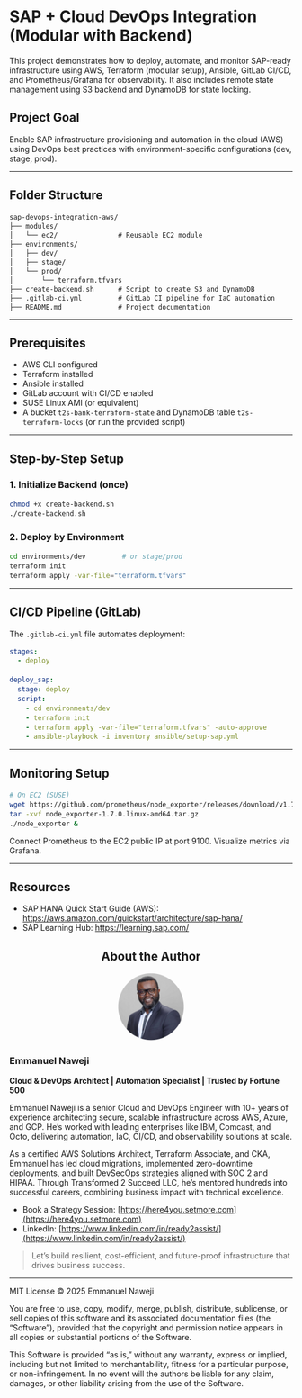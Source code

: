 # SAP + Cloud DevOps Integration (Modular with Backend)

This project demonstrates how to deploy, automate, and monitor SAP-ready infrastructure using AWS, Terraform (modular setup), Ansible, GitLab CI/CD, and Prometheus/Grafana for observability. It also includes remote state management using S3 backend and DynamoDB for state locking.

## Project Goal

Enable SAP infrastructure provisioning and automation in the cloud (AWS) using DevOps best practices with environment-specific configurations (dev, stage, prod).

---

## Folder Structure

```
sap-devops-integration-aws/
├── modules/
│   └── ec2/               # Reusable EC2 module
├── environments/
│   ├── dev/
│   ├── stage/
│   └── prod/
│       └── terraform.tfvars
├── create-backend.sh      # Script to create S3 and DynamoDB
├── .gitlab-ci.yml         # GitLab CI pipeline for IaC automation
├── README.md              # Project documentation
```

---

## Prerequisites

- AWS CLI configured
- Terraform installed
- Ansible installed
- GitLab account with CI/CD enabled
- SUSE Linux AMI (or equivalent)
- A bucket `t2s-bank-terraform-state` and DynamoDB table `t2s-terraform-locks` (or run the provided script)

---

## Step-by-Step Setup

### 1. Initialize Backend (once)
```bash
chmod +x create-backend.sh
./create-backend.sh
```

### 2. Deploy by Environment
```bash
cd environments/dev         # or stage/prod
terraform init
terraform apply -var-file="terraform.tfvars"
```

---

## CI/CD Pipeline (GitLab)

The `.gitlab-ci.yml` file automates deployment:
```yaml
stages:
  - deploy

deploy_sap:
  stage: deploy
  script:
    - cd environments/dev
    - terraform init
    - terraform apply -var-file="terraform.tfvars" -auto-approve
    - ansible-playbook -i inventory ansible/setup-sap.yml
```

---

## Monitoring Setup

```bash
# On EC2 (SUSE)
wget https://github.com/prometheus/node_exporter/releases/download/v1.7.0/node_exporter-1.7.0.linux-amd64.tar.gz
tar -xvf node_exporter-1.7.0.linux-amd64.tar.gz
./node_exporter &
```

Connect Prometheus to the EC2 public IP at port 9100. Visualize metrics via Grafana.

---

## Resources

- SAP HANA Quick Start Guide (AWS): https://aws.amazon.com/quickstart/architecture/sap-hana/
- SAP Learning Hub: https://learning.sap.com/

## <div align="center">About the Author</div>

<div align="center">
  <img src="assets/emmanuel-naweji.jpg" alt="Emmanuel Naweji" width="120" height="120" style="border-radius: 50%;" />
</div>

### **Emmanuel Naweji**  
**Cloud & DevOps Architect | Automation Specialist | Trusted by Fortune 500**

Emmanuel Naweji is a senior Cloud and DevOps Engineer with 10+ years of experience architecting secure, scalable infrastructure across AWS, Azure, and GCP. He’s worked with leading enterprises like IBM, Comcast, and Octo, delivering automation, IaC, CI/CD, and observability solutions at scale.

As a certified AWS Solutions Architect, Terraform Associate, and CKA, Emmanuel has led cloud migrations, implemented zero-downtime deployments, and built DevSecOps strategies aligned with SOC 2 and HIPAA. Through Transformed 2 Succeed LLC, he’s mentored hundreds into successful careers, combining business impact with technical excellence.

- Book a Strategy Session: [https://here4you.setmore.com](https://here4you.setmore.com)
- LinkedIn: [https://www.linkedin.com/in/ready2assist/](https://www.linkedin.com/in/ready2assist/)

> Let’s build resilient, cost-efficient, and future-proof infrastructure that drives business success.

-----

MIT License © 2025 Emmanuel Naweji

You are free to use, copy, modify, merge, publish, distribute, sublicense, or sell copies of this software and its associated documentation files (the “Software”), provided that the copyright and permission notice appears in all copies or substantial portions of the Software.

This Software is provided “as is,” without any warranty, express or implied, including but not limited to merchantability, fitness for a particular purpose, or non-infringement. In no event will the authors be liable for any claim, damages, or other liability arising from the use of the Software.

